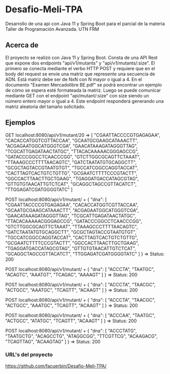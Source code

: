 # Desafio-Meli-TPA
Desarrollo de una api con Java 11 y Spring Boot para el parcial de la materia Taller de Programación Avanzada. UTN FRM
## Acerca de
El proyecto se realizó con Java 11 y Spring Boot. Consta de una API Rest que expone dos endpoints "api/v1/mutants" y "api/v1/mutants/:size". El primero se conecta mediante el verbo HTTP POST y requiere que en el body del request se envie una matriz que represente una secuencia de ADN. Está matriz debe ser de NxN con N mayor o igual a 4. En el documento "Examen Mercadolibre BE.pdf" se podrá encontrar un ejemplo de cómo se espera esté formateada la matriz. Luego se puede comunicar mediante GET con el endpoint "api/mutant/:size" con size siendo un número entero mayor o igual a 4. Este endpoint responderá generando una matriz aleatoria del tamaño solicitado.
## Ejemplos
GET localhost:8080/api/v1/mutant/20 =>
[
"CGAATTACCCCGTGAGAGAA",
"CACACCATGGTCGTTACCAA",
"GCAATGCGAAGCATAAACTT",
"ACGAGAATGGCATGGGTCGA",
"GAACATAAAGATAGGGTTAG",
"TCGCATTGAGATAACTATGC",
"TTACACAAAAACGGGAGCCG",
"GATACCCGGCCTCAACCCGG",
"GTCTTGGCGCAGTTCTAAAT",
"TTAAAGCCCTTTTAACAGTC",
"GATCTAATATGTGCAGGCTT",
"GCGCTAGTACCGTAATGTGT",
"TGCCATCGGCCAGGTACCAT",
"CACTTAGTCACTGTCTGTTG",
"GCGAATCTTTTCCCGTACTT",
"GGCCACTTAACTTGCTGAAG",
"TGAGGATGACCATAGCGTAG",
"GTTGTGTAACATTGTCTCAT",
"GCAGGCTAGCCGTTACATCT",
"TTGGAGATCGATGGGGTATC"
]

POST localhost:8080/api/v1/mutant/ +
{
"dna": 	[
"CGAATTACCCCGTGAGAGAA",
"CACACCATGGTCGTTACCAA",
"GCAATGCGAAGCATAAACTT",
"ACGAGAATGGCATGGGTCGA",
"GAACATAAAGATAGGGTTAG",
"TCGCATTGAGATAACTATGC",
"TTACACAAAAACGGGAGCCG",
"GATACCCGGCCTCAACCCGG",
"GTCTTGGCGCAGTTCTAAAT",
"TTAAAGCCCTTTTAACAGTC",
"GATCTAATATGTGCAGGCTT",
"GCGCTAGTACCGTAATGTGT",
"TGCCATCGGCCAGGTACCAT",
"CACTTAGTCACTGTCTGTTG",
"GCGAATCTTTTCCCGTACTT",
"GGCCACTTAACTTGCTGAAG",
"TGAGGATGACCATAGCGTAG",
"GTTGTGTAACATTGTCTCAT",
"GCAGGCTAGCCGTTACATCT",
"TTGGAGATCGATGGGGTATC"
]
}
=> Status: 200

POST localhost:8080/api/v1/mutant/ + 
{
"dna": 	[
"ACCCTA",
"TAATGC",
"ACAGTC",
"AAATGT",
"TCAGAC",
"AAAAGT"
]
}
=> Status: 200

POST localhost:8080/api/v1/mutant/ +
{
"dna": 	[
"ACCCTA",
"TAACGC",
"ACTGCC",
"AAATGC",
"TCAGTT",
"ACAAGT"
]
}
=> Status: 200

POST localhost:8080/api/v1/mutant/ +
{
"dna": 	[
"ACCCTA",
"TAACGC",
"ACTGCC",
"AAATGC",
"TCAGTT",
"ACAAGT"
]
}
=> Status: 200

POST localhost:8080/api/v1/mutant/ +
{
"dna": 	[
"ACCCAA",
"TAATGC",
"ACTGCC",
"ATATGC",
"TCAGTT",
"ACAAGT"
]
}
=> Status: 200

POST localhost:8080/api/v1/mutant/ +
{
"dna": 	[
"ACCCTATG",
"TAATGCTG",
"ACAGCCTG",
"ATAGGCGG",
"TTCGTTCG",
"ACAAGACG",
"TCAGTTAG",
"ACAAGTAG"
]
}
=> Status: 200

### URL's del proyecto
https://github.com/facuerbin/Desafio-Meli-TPA/
